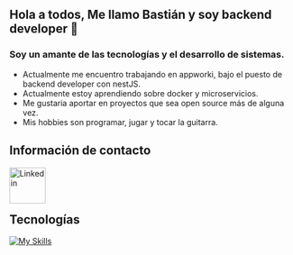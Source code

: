 ## Hola a todos, Me llamo Bastián y soy backend developer 👋 

### Soy un amante de las tecnologías y el desarrollo de sistemas.

- Actualmente me encuentro trabajando en appworki, bajo el puesto de backend developer con nestJS.
- Actualmente estoy aprendiendo sobre docker y microservicios.
- Me gustaria aportar en proyectos que sea open source más de alguna vez.
- Mis hobbies son programar, jugar y tocar la guitarra.


## Información de contacto

[ <img align="left" alt="Linkedin" width="64px" src="https://cdn.icon-icons.com/icons2/805/PNG/512/linkedin_icon-icons.com_65929.png" title="Ir a perfil linkedin"> ][linkedin]
</br>
</br>
</br>


## Tecnologías

[![My Skills](https://skills.thijs.gg/icons?i=html,css,js,ts,nestjs,nodejs,heroku,angular,bootstrap)](https://skills.thijs.gg)




[linkedin]: https://www.linkedin.com/in/bastian-yima-developer
<!---
solomon689/solomon689 is a ✨ special ✨ repository because its `README.md` (this file) appears on your GitHub profile.
You can click the Preview link to take a look at your changes.
--->
